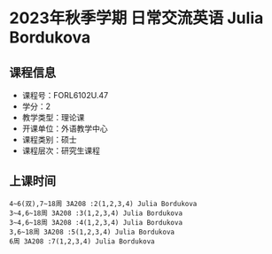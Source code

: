 # 2023年秋季学期 日常交流英语 Julia Bordukova






## 课程信息

- 课程号：FORL6102U.47
- 学分：2
- 教学类型：理论课
- 开课单位：外语教学中心
- 课程类别：硕士
- 课程层次：研究生课程

## 上课时间

```
4~6(双),7~18周 3A208 :2(1,2,3,4) Julia Bordukova
3~4,6~18周 3A208 :3(1,2,3,4) Julia Bordukova
3~4,6~18周 3A208 :4(1,2,3,4) Julia Bordukova
3,6~18周 3A208 :5(1,2,3,4) Julia Bordukova
6周 3A208 :7(1,2,3,4) Julia Bordukova
```

